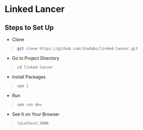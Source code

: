 # Linked Lancer

## Steps to Set Up 
- Clone
> ```bash
> git clone https://github.com/ihadabs/linked-lancer.git
> ```
- Go to Project Directory
> ```bash
> cd linked-lancer
> ``` 
- Install Packages
> ```bash
> npm i
> ```
- Run
> ```bash
> npm run dev
> ```
- See It on Your Browser
> ```
> localhost:3000
> ```
 
